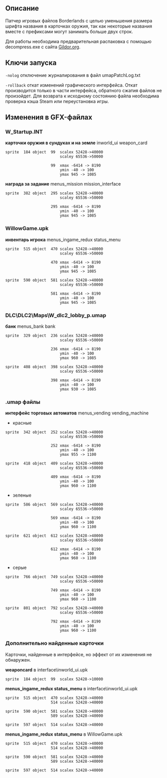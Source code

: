 ## Описание
Патчер игровых файлов Borderlands с целью уменьшения размера шрифта названия в карточках оружия, так как некоторые названия вместе с префиксами могут занимать больше двух строк.

Для работы необходима предварительная распаковка с помощью decompress.exe с сайта [Gildor.org](http://www.gildor.org/downloads).

## Ключи запуска
`-nolog` отключение журналирования в файл umapPatchLog.txt

`-rollback` откат изменений графического интерфейса. Откат производится только в части интерфейса, обратного сжатия файлов не произойдет. Для возврата к исходному состоянию файла необходима проверка кэша Steam или переустановка игры.

## Изменения в GFX-файлах

### W_Startup.INT

__карточки оружия в сундуках и на земле__
inworld_ui weapon_card

```
sprite  184 object  99  scalex 52428->40000
                        scaley 65536->50000

                    99  xmax -6414 -> 8190
                        ymin -40 -> 100
                        ymax 945 -> 1085
```

__награда за задание__
menus_mission mission_interface
```
sprite  382 object  295 scalex 52428->40000
                        scaley 65536->50000

                    295 xmax -6414 -> 8190
                        ymin -40 -> 100
                        ymax 945 -> 1085
```

### WillowGame.upk

__инвентарь игрока__
menus_ingame_redux status_menu
```
sprite  515 object  470 scalex 52428->40000
                        scaley 65536->50000

                    470 xmax -6414 -> 8190
                        ymin -40 -> 100
                        ymax 945 -> 1085

sprite  590 object  581 scalex 52428->40000
                        scaley 65536->50000

                    581 xmax -6414 -> 8190
                        ymin -40 -> 100
                        ymax 945 -> 1085
```

### DLC\DLC2\Maps\W_dlc2_lobby_p.umap

__банк__
menus_bank bank
```
sprite  329 object  236 scalex 52428->40000
                        scaley 65536->50000

                    236 xmax -6414 -> 8190
                        ymin -40 -> 100
                        ymax 960 -> 1085

sprite  408 object  398 scalex 52428->40000
                        scaley 65536->50000

                    398 xmax -6414 -> 8190
                        ymin -40 -> 100
                        ymax 930 -> 1085
```

### .umap файлы

__интерфейс торговых автоматов__
menus_vending vending_machine

- красные
```
sprite  342 object  252 scalex 52428->40000
                        scaley 65536->50000
                        
                    252 xmax -6414 -> 8190
                        ymin -40 -> 100
                        ymax 955 -> 1100

sprite  418 object  409 scalex 52428->40000
                        scaley 65536->50000

                    409 xmax -6414 -> 8190
                        ymin -40 -> 100
                        ymax 960 -> 1100
```
- зеленые
```
sprite  586 object  569 scalex 52428->40000
                        scaley 65536->50000

                    569 xmax -6414 -> 8190
                        ymin -40 -> 100
                        ymax 960 -> 1100

sprite  621 object  612 scalex 52428->40000
                        scaley 65536->50000

                    612 xmax -6414 -> 8190
                        ymin -40 -> 100
                        ymax 960 -> 1100
```
- серые
```
sprite  766 object  749 scalex 52428->40000
                        scaley 65536->50000

                    749 xmax -6414 -> 8190
                        ymin -40 -> 100
                        ymax 960 -> 1100

sprite  801 object  792 scalex 52428->40000
                        scaley 65536->50000

                    792 xmax -6414 -> 8190
                        ymin -40 -> 100
                        ymax 960 -> 1100
```

### Дополнительно найденные карточки
Карточки, найденные в интерфейсе, но эффект от их изменения не обнаружен.

__weaponcard__ в interface\inworld_ui.upk
```
sprite  184 object  99  scalex 52428->10000
```
__menus_ingame_redux status_menu__ в interface\inworld_ui.upk
```
sprite  515 object  470 scalex 52428->40000
                    514 scalex 52428->40000

sprite  590 object  581 scalex 52428->40000
                    589 scalex 52428->40000

sprite  597 object  514 scalex 52428->40000
```

__menus_ingame_redux status_menu__ в WillowGame.upk
```
sprite  515 object  470 scalex 52428->40000
                    514 scalex 52428->40000

sprite  590 object  581 scalex 52428->40000
                    589 scalex 52428->40000

sprite  597 object  514 scalex 52428->40000
```
